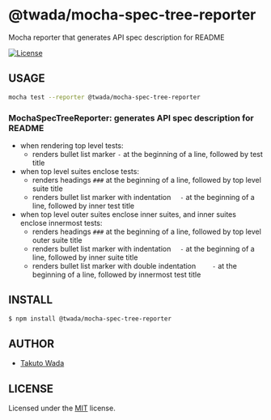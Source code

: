 @twada/mocha-spec-tree-reporter
================================

Mocha reporter that generates API spec description for README

[![License][license-image]][license-url]


USAGE
---------------------------------------

```sh
mocha test --reporter @twada/mocha-spec-tree-reporter
```

### MochaSpecTreeReporter: generates API spec description for README
  - when rendering top level tests:
    - renders bullet list marker `-` at the beginning of a line, followed by test title
  - when top level suites enclose tests:
    - renders headings `###` at the beginning of a line, followed by top level suite title
    - renders bullet list marker with indentation `  -` at the beginning of a line, followed by inner test title
  - when top level outer suites enclose inner suites, and inner suites enclose innermost tests:
    - renders headings `###` at the beginning of a line, followed by top level outer suite title
    - renders bullet list marker with indentation `  -` at the beginning of a line, followed by inner suite title
    - renders bullet list marker with double indentation `    -` at the beginning of a line, followed by innermost test title


INSTALL
---------------------------------------

```sh
$ npm install @twada/mocha-spec-tree-reporter
```


AUTHOR
---------------------------------------
* [Takuto Wada](https://github.com/twada)


LICENSE
---------------------------------------
Licensed under the [MIT](https://twada.mit-license.org) license.

[license-url]: https://twada.mit-license.org
[license-image]: https://img.shields.io/badge/license-MIT-brightgreen.svg
